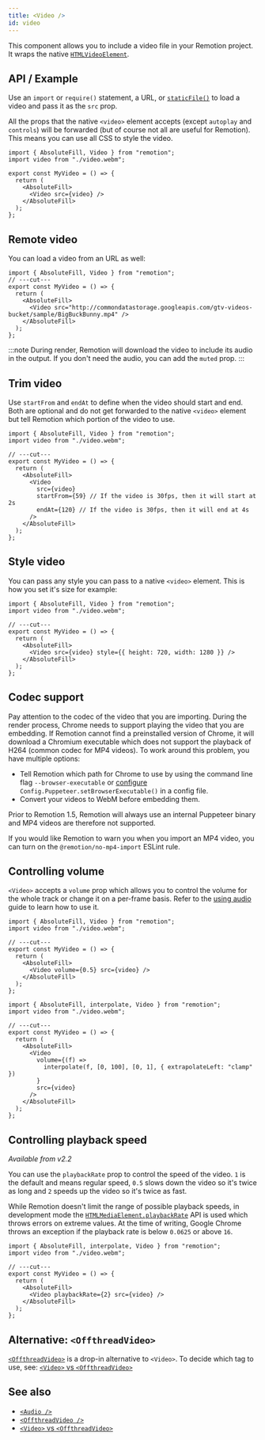 ```yaml
---
title: <Video />
id: video
---
```


This component allows you to include a video file in your Remotion project. It wraps the native [`HTMLVideoElement`](https://developer.mozilla.org/en-US/docs/Web/API/HTMLVideoElement).

## API / Example

Use an `import` or `require()` statement, a URL, or [`staticFile()`](/docs/staticfile) to load a video and pass it as the `src` prop.

All the props that the native `<video>` element accepts (except `autoplay` and `controls`) will be forwarded (but of course not all are useful for Remotion). This means you can use all CSS to style the video.

```tsx twoslash
import { AbsoluteFill, Video } from "remotion";
import video from "./video.webm";

export const MyVideo = () => {
  return (
    <AbsoluteFill>
      <Video src={video} />
    </AbsoluteFill>
  );
};
```

## Remote video

You can load a video from an URL as well:

```tsx twoslash
import { AbsoluteFill, Video } from "remotion";
// ---cut---
export const MyVideo = () => {
  return (
    <AbsoluteFill>
      <Video src="http://commondatastorage.googleapis.com/gtv-videos-bucket/sample/BigBuckBunny.mp4" />
    </AbsoluteFill>
  );
};
```

:::note
During render, Remotion will download the video to include its audio in the output. If you don't need the audio, you can add the `muted` prop.
:::

## Trim video

Use `startFrom` and `endAt` to define when the video should start and end. Both are optional and do not get forwarded to the native `<video>` element but tell Remotion which portion of the video to use.

```tsx twoslash
import { AbsoluteFill, Video } from "remotion";
import video from "./video.webm";

// ---cut---
export const MyVideo = () => {
  return (
    <AbsoluteFill>
      <Video
        src={video}
        startFrom={59} // If the video is 30fps, then it will start at 2s
        endAt={120} // If the video is 30fps, then it will end at 4s
      />
    </AbsoluteFill>
  );
};
```

## Style video

You can pass any style you can pass to a native `<video>` element. This is how you set it's size for example:

```tsx twoslash
import { AbsoluteFill, Video } from "remotion";
import video from "./video.webm";

// ---cut---
export const MyVideo = () => {
  return (
    <AbsoluteFill>
      <Video src={video} style={{ height: 720, width: 1280 }} />
    </AbsoluteFill>
  );
};
```

## Codec support

Pay attention to the codec of the video that you are importing. During the render process, Chrome needs to support playing the video that you are embedding. If Remotion cannot find a preinstalled version of Chrome, it will download a Chromium executable which does not support the playback of H264 (common codec for MP4 videos). To work around this problem, you have multiple options:

- Tell Remotion which path for Chrome to use by using the command line flag `--browser-executable` or [configure](/docs/config#setbrowserexecutable) `Config.Puppeteer.setBrowserExecutable()` in a config file.
- Convert your videos to WebM before embedding them.

Prior to Remotion 1.5, Remotion will always use an internal Puppeteer binary and MP4 videos are therefore not supported.

If you would like Remotion to warn you when you import an MP4 video, you can turn on the `@remotion/no-mp4-import` ESLint rule.

## Controlling volume

`<Video>` accepts a `volume` prop which allows you to control the volume for the whole track or change it on a per-frame basis. Refer to the [using audio](/docs/using-audio#controlling-volume) guide to learn how to use it.

```tsx twoslash title="Example using static volume"
import { AbsoluteFill, Video } from "remotion";
import video from "./video.webm";

// ---cut---
export const MyVideo = () => {
  return (
    <AbsoluteFill>
      <Video volume={0.5} src={video} />
    </AbsoluteFill>
  );
};
```

```tsx twoslash title="Example of a fade in over 100 frames"
import { AbsoluteFill, interpolate, Video } from "remotion";
import video from "./video.webm";

// ---cut---
export const MyVideo = () => {
  return (
    <AbsoluteFill>
      <Video
        volume={(f) =>
          interpolate(f, [0, 100], [0, 1], { extrapolateLeft: "clamp" })
        }
        src={video}
      />
    </AbsoluteFill>
  );
};
```

## Controlling playback speed

_Available from v2.2_

You can use the `playbackRate` prop to control the speed of the video. `1` is the default and means regular speed, `0.5` slows down the video so it's twice as long and `2` speeds up the video so it's twice as fast.

While Remotion doesn't limit the range of possible playback speeds, in development mode the [`HTMLMediaElement.playbackRate`](https://developer.mozilla.org/en-US/docs/Web/API/HTMLMediaElement/playbackRate) API is used which throws errors on extreme values. At the time of writing, Google Chrome throws an exception if the playback rate is below `0.0625` or above `16`.

```tsx twoslash title="Example of a video playing twice as fast"
import { AbsoluteFill, interpolate, Video } from "remotion";
import video from "./video.webm";

// ---cut---
export const MyVideo = () => {
  return (
    <AbsoluteFill>
      <Video playbackRate={2} src={video} />
    </AbsoluteFill>
  );
};
```

## Alternative: `<OffthreadVideo>`

[`<OffthreadVideo>`](/docs/offthreadvideo) is a drop-in alternative to `<Video>`. To decide which tag to use, see: [`<Video>` vs `<OffthreadVideo>`](/docs/video-vs-offthreadvideo)

## See also

- [`<Audio />`](/docs/audio)
- [`<OffthreadVideo />`](/docs/offthreadvideo)
- [`<Video>` vs `<OffthreadVideo>`](/docs/video-vs-offthreadvideo)
